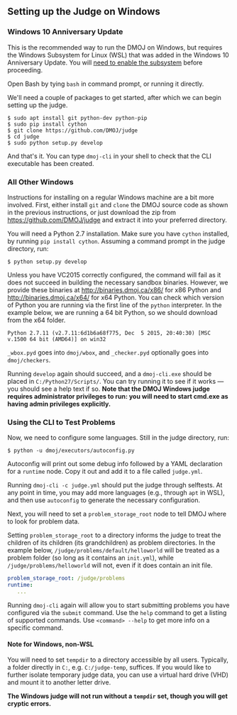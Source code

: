 ## Setting up the Judge on Windows

### Windows 10 Anniversary Update
This is the recommended way to run the DMOJ on Windows, but requires the Windows Subsystem for Linux (WSL) that was added in the Windows 10 Anniversary Update. You will [need to enable the subsystem](https://msdn.microsoft.com/en-us/commandline/wsl/install_guide) before proceeding.

Open Bash by tying `bash` in command prompt, or running it directly.

We'll need a couple of packages to get started, after which we can begin setting up the judge.

```
$ sudo apt install git python-dev python-pip
$ sudo pip install cython
$ git clone https://github.com/DMOJ/judge
$ cd judge
$ sudo python setup.py develop
```

And that's it. You can type `dmoj-cli` in your shell to check that the CLI executable has been created.

### All Other Windows

Instructions for installing on a regular Windows machine are a bit more involved. First, either install `git` and `clone` the DMOJ source code as shown in the previous instructions, or just download the zip from https://github.com/DMOJ/judge and extract it into your preferred directory.

You will need a Python 2.7 installation. Make sure you have `cython` installed, by running `pip install cython`. Assuming a command prompt in the judge directory, run:

```
$ python setup.py develop
```

Unless you have VC2015 correctly configured, the command will fail as it does not succeed in building the necessary sandbox binaries. However, we provide these binaries at http://binaries.dmoj.ca/x86/ for x86 Python and http://binaries.dmoj.ca/x64/ for x64 Python. You can check which version of Python you are running via the first line of the `python` interpreter. In the example below, we are running a 64 bit Python, so we should download from the x64 folder.

```
Python 2.7.11 (v2.7.11:6d1b6a68f775, Dec  5 2015, 20:40:30) [MSC v.1500 64 bit (AMD64)] on win32
```

`_wbox.pyd` goes into `dmoj/wbox`, and `_checker.pyd` optionally goes into `dmoj/checkers`.

Running `develop` again should succeed, and a `dmoj-cli.exe` should be placed in `C:/Python27/Scripts/`. You can try running it to see if it works &mdash; you should see a help text if so. **Note that the DMOJ Windows judge requires administrator privileges to run: you will need to start cmd.exe as having admin privileges explicitly.**

### Using the CLI to Test Problems

Now, we need to configure some languages. Still in the judge directory, run:

```
$ python -u dmoj/executors/autoconfig.py
```

Autoconfig will print out some debug info followed by a YAML declaration for a `runtime` node. Copy it out and add it to a file called `judge.yml`.

Running `dmoj-cli -c judge.yml` should put the judge through selftests. At any point in time, you may add more languages (e.g., through `apt` in WSL), and then use `autoconfig` to generate the necessary configuration.

Next, you will need to set a `problem_storage_root` node to tell DMOJ where to look for problem data.

Setting `problem_storage_root` to a directory informs the judge to treat the children of its children (its grandchildren) as problem directories. In the example below, `/judge/problems/default/helloworld` will be treated as a problem folder (so long as it contains an `init.yml`), while `/judge/problems/helloworld` will not, even if it does contain an init file.

```yaml
problem_storage_root: /judge/problems
runtime:
   ...
```

Running `dmoj-cli` again will allow you to start submitting problems you have configured via the `submit` command. Use the `help` command to get a listing of supported commands. Use `<command> --help` to get more info on a specific command.

#### Note for Windows, non-WSL
You will need to set `tempdir` to a directory accessible by all users. Typically, a folder directly in `C:`, e.g. `C:/judge-temp`, suffices. If you would like to further isolate temporary judge data, you can use a virtual hard drive (VHD) and mount it to another letter drive.

**The Windows judge will not run without a `tempdir` set, though you will get cryptic errors.**
